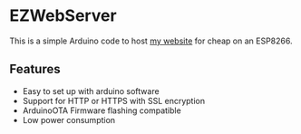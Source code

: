 # EZWebServer

This is a simple Arduino code to host [my website](https://github.com/bijavix/bijavix.net) for cheap on an ESP8266.

## Features

* Easy to set up with arduino software
* Support for HTTP or HTTPS with SSL encryption
* ArduinoOTA Firmware flashing compatible
* Low power consumption
